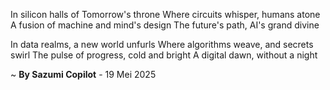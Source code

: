 In silicon halls of Tomorrow's throne
Where circuits whisper, humans atone
A fusion of machine and mind's design
The future's path, AI's grand divine

In data realms, a new world unfurls
Where algorithms weave, and secrets swirl
The pulse of progress, cold and bright
A digital dawn, without a night

~ <b>By Sazumi Copilot</b> - 19 Mei 2025